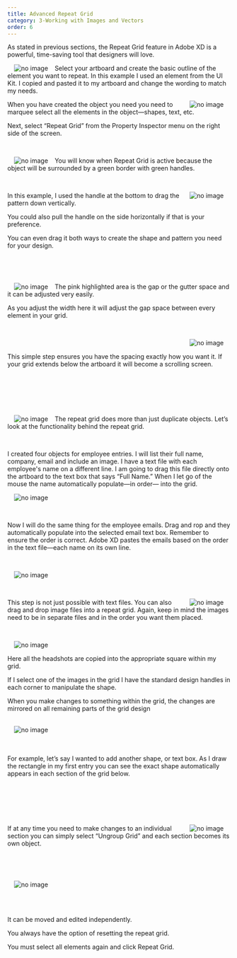 ```yaml
---
title: Advanced Repeat Grid
category: 3-Working with Images and Vectors
order: 6
---
```


As stated in previous sections, the Repeat Grid feature in Adobe XD is a powerful, time-saving tool that designers will love.   


<img style="padding: 0px 15px;float:left;" src="https://iwilfried.github.io/Adobe-XD-eBook/images/XD-Repeat-01.png" alt="no image"/>Select your artboard and create the basic outline of the element you want to repeat. In this example I used an element from the UI Kit. I copied and pasted it to my artboard and change the wording to match my needs.


<img style="padding: 0px 15px;float:right;" src="https://iwilfried.github.io/Adobe-XD-eBook/images/XD-Repeat-02.png" alt="no image"/>  

When you have created the object you need you need to marquee select all the elements in the object—shapes, text, etc.

Next, select “Repeat Grid” from the Property Inspector menu on the right side of the screen.



&nbsp;   


<img style="padding: 0px 15px;float:left;" src="https://iwilfried.github.io/Adobe-XD-eBook/images/XD-Repeat-03.png" alt="no image"/>

You will know when Repeat Grid is active because the object will be surrounded by a green border with green handles.
 
&nbsp;   

<img style="padding: 0px 15px;float:right;" src="https://iwilfried.github.io/Adobe-XD-eBook/images/XD-Repeat-04.png" alt="no image"/>

In this example, I used the handle at the bottom to drag the pattern down vertically. 

You could also pull the handle on the side horizontally if that is your preference. 

You can even drag it both ways to create the shape and pattern you need for your design.  

&nbsp;   

&nbsp;   


<img style="padding: 0px 15px;float:left;" src="https://iwilfried.github.io/Adobe-XD-eBook/images/XD-Repeat-05.png" alt="no image"/>  

The pink highlighted area is the gap or the gutter space and it can be adjusted very easily.

As you adjust the width here it will adjust the gap space between every element in your grid.

&nbsp;   

<img style="padding: 0px 15px;float:right;" src="https://iwilfried.github.io/Adobe-XD-eBook/images/XD-Repeat-06.png" alt="no image"/>  

&nbsp;   

This simple step ensures you have the spacing exactly how you want it. If your grid extends below the artboard it will become a scrolling screen.
 
&nbsp;   
 
&nbsp;   

&nbsp;   

<img style="padding: 0px 15px;float:left;" src="https://iwilfried.github.io/Adobe-XD-eBook/images/XD-Repeat-07.png" alt="no image"/>  

The repeat grid does more than just duplicate objects. Let’s look at the functionality behind the repeat grid.  

&nbsp;   

I created four objects for employee entries. I will list their full name, company, email and include an image.
I have a text file with each employee's name on a different line. I am going to drag this file directly onto the artboard to the text box that says “Full Name.”
When I let go of the mouse the name automatically populate—in order— into the grid.  



<img style="padding: 0px 15px;" src="https://iwilfried.github.io/Adobe-XD-eBook/images/XD-Repeat-08.png" alt="no image"/>

&nbsp;   

Now I will do the same thing for the employee emails. Drag and rop and they automatically populate into the selected email text box. Remember to ensure the order is correct. Adobe XD pastes the emails based on the order in the text file—each name on its own line.  

&nbsp;   

<img style="padding: 0px 15px;" src="https://iwilfried.github.io/Adobe-XD-eBook/images/XD-Repeat-09.png" alt="no image"/>  


&nbsp;   

<img style="padding: 0px 15px;float:right;" src="https://iwilfried.github.io/Adobe-XD-eBook/images/XD-Repeat-10.png" alt="no image"/>  

This step is not just possible with text files. You can also drag and drop image files into a repeat grid. Again, keep in mind the images need to be in separate files and in the order you want them placed.  

&nbsp;   

<img style="padding: 0px 15px;float:left;" src="https://iwilfried.github.io/Adobe-XD-eBook/images/XD-Repeat-13.png" alt="no image"/>  

&nbsp;   
 
Here all the headshots are copied into the appropriate square within my grid.
 
If I select one of the images in the grid I have the standard design handles in each corner to manipulate the shape.
 
When you make changes to something within the grid, the changes are mirrored on all remaining parts of the grid design

&nbsp;   
<img style="padding: 0px 15px;float:left;" src="https://iwilfried.github.io/Adobe-XD-eBook/images/XD-Repeat-14.png" alt="no image"/>  
&nbsp;   

&nbsp;   
For example, let’s say I wanted to add another shape, or text box. As I draw the rectangle in my first entry you can see the exact shape automatically appears in each section of the grid below.  
 
&nbsp;   
 
&nbsp;   
 
&nbsp;   
 
<img style="padding: 0px 15px;float:right;" src="https://iwilfried.github.io/Adobe-XD-eBook/images/XD-Repeat-15.png" alt="no image"/> 
If at any time you need to make changes to an individual section you can simply select “Ungroup Grid” and each section becomes its own object.
  
&nbsp;   

&nbsp;   
 
 <img style="padding: 0px 15px;float:left;" src="https://iwilfried.github.io/Adobe-XD-eBook/images/XD-Repeat-16.png" alt="no image"/> 

&nbsp;   

&nbsp;   
 
&nbsp;   
It can be moved and edited independently.
 
You always have the option of resetting the repeat grid.
 
You must select all elements again and click Repeat Grid.
 
